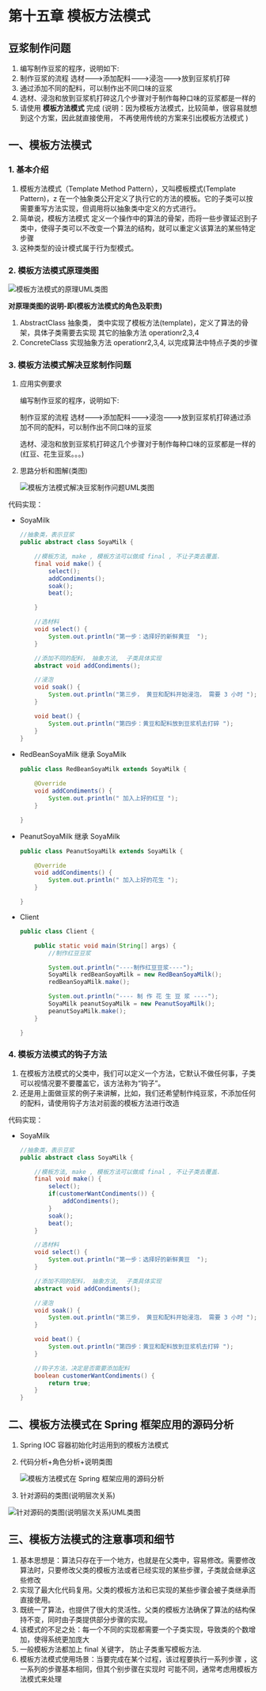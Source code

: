 # 第十五章 模板方法模式

## 豆浆制作问题

1. 编写制作豆浆的程序，说明如下:
2. 制作豆浆的流程 选材--->添加配料--->浸泡--->放到豆浆机打碎
3. 通过添加不同的配料，可以制作出不同口味的豆浆
4. 选材、浸泡和放到豆浆机打碎这几个步骤对于制作每种口味的豆浆都是一样的
5. 请使用  **模板方法模式**  完成 (说明：因为模板方法模式，比较简单，很容易就想到这个方案，因此就直接使用， 不再使用传统的方案来引出模板方法模式  )

 

## 一、模板方法模式

### 1. 基本介绍

1. 模板方法模式（Template Method Pattern），又叫模板模式(Template Pattern)，z 在一个抽象类公开定义了执行它的方法的模板。它的子类可以按需要重写方法实现，但调用将以抽象类中定义的方式进行。
2. 简单说，模板方法模式 定义一个操作中的算法的骨架，而将一些步骤延迟到子类中，使得子类可以不改变一个算法的结构，就可以重定义该算法的某些特定步骤
3. 这种类型的设计模式属于行为型模式。



### 2. 模板方法模式原理类图

![模板方法模式的原理UML类图](https://img-blog.csdnimg.cn/20210715215555603.png?x-oss-process=image/watermark,type_ZmFuZ3poZW5naGVpdGk,shadow_10,text_aHR0cHM6Ly9ibG9nLmNzZG4ubmV0L3dlaXhpbl80NjUzOTc5Mg==,size_16,color_FFFFFF,t_70)

**对原理类图的说明-即(模板方法模式的角色及职责)**

1. AbstractClass 抽象类， 类中实现了模板方法(template)，定义了算法的骨架，具体子类需要去实现 其它的抽象方法 operationr2,3,4
2. ConcreteClass 实现抽象方法 operationr2,3,4, 以完成算法中特点子类的步骤

 

### 3. 模板方法模式解决豆浆制作问题

1. 应用实例要求

   编写制作豆浆的程序，说明如下:

   制作豆浆的流程 选材--->添加配料--->浸泡--->放到豆浆机打碎通过添加不同的配料，可以制作出不同口味的豆浆

   选材、浸泡和放到豆浆机打碎这几个步骤对于制作每种口味的豆浆都是一样的(红豆、花生豆浆。。。)

2. 思路分析和图解(类图)

   ![模板方法模式解决豆浆制作问题UML类图](https://img-blog.csdnimg.cn/20210715220126864.png?x-oss-process=image/watermark,type_ZmFuZ3poZW5naGVpdGk,shadow_10,text_aHR0cHM6Ly9ibG9nLmNzZG4ubmV0L3dlaXhpbl80NjUzOTc5Mg==,size_16,color_FFFFFF,t_70)

代码实现：

* SoyaMilk

  ```java
  //抽象类，表示豆浆
  public abstract class SoyaMilk {
  
      //模板方法, make , 模板方法可以做成 final , 不让子类去覆盖. 
      final void make() {
          select();
          addCondiments(); 
          soak();
          beat();
  
      }
  
      //选材料
      void select() {
          System.out.println("第一步：选择好的新鲜黄豆	");
      }
  
      //添加不同的配料， 抽象方法,  子类具体实现
      abstract void addCondiments();
  
      //浸泡
      void soak() {
          System.out.println("第三步， 黄豆和配料开始浸泡， 需要 3 小时 ");
      }
  
      void beat() {
          System.out.println("第四步：黄豆和配料放到豆浆机去打碎	");
      }
  }
  ```

* RedBeanSoyaMilk 继承  SoyaMilk

  ```java
  public class RedBeanSoyaMilk extends SoyaMilk {
  
      @Override
      void addCondiments() {
          System.out.println(" 加入上好的红豆 ");
      }
  
  }
  ```

* PeanutSoyaMilk 继承  SoyaMilk

  ```java
  public class PeanutSoyaMilk extends SoyaMilk {
  
      @Override
      void addCondiments() {
          System.out.println(" 加入上好的花生 ");
      }
  
  }
  ```

* Client

  ```java
  public class Client {
  
      public static void main(String[] args) {
          //制作红豆豆浆
  
          System.out.println("----制作红豆豆浆----");
          SoyaMilk redBeanSoyaMilk = new RedBeanSoyaMilk(); 
          redBeanSoyaMilk.make();
  
          System.out.println("---- 制 作 花 生 豆 浆 ----"); 
          SoyaMilk peanutSoyaMilk = new PeanutSoyaMilk(); 
          peanutSoyaMilk.make();
      }
  
  }
  ```



### 4. 模板方法模式的钩子方法

1. 在模板方法模式的父类中，我们可以定义一个方法，它默认不做任何事，子类可以视情况要不要覆盖它，该方法称为“钩子”。
2. 还是用上面做豆浆的例子来讲解，比如，我们还希望制作纯豆浆，不添加任何的配料，请使用钩子方法对前面的模板方法进行改造

代码实现：

* SoyaMilk

  ```java
  //抽象类，表示豆浆
  public abstract class SoyaMilk {
  
      //模板方法, make , 模板方法可以做成 final , 不让子类去覆盖. 
      final void make() {
          select();
          if(customerWantCondiments()) {
              addCondiments();
          }
          soak();
          beat();
      }
  
      //选材料
      void select() {
          System.out.println("第一步：选择好的新鲜黄豆	");
      }
  
      //添加不同的配料， 抽象方法,  子类具体实现
      abstract void addCondiments();
  
      //浸泡
      void soak() {
          System.out.println("第三步， 黄豆和配料开始浸泡， 需要 3 小时 ");
      }
  
      void beat() {
          System.out.println("第四步：黄豆和配料放到豆浆机去打碎	");
      }
  
      //钩子方法，决定是否需要添加配料 
      boolean customerWantCondiments() {
          return true;
      }
  }
  ```



## 二、模板方法模式在 Spring 框架应用的源码分析

1. Spring IOC 容器初始化时运用到的模板方法模式

2. 代码分析+角色分析+说明类图

   ![模板方法模式在 Spring 框架应用的源码分析](https://img-blog.csdnimg.cn/20210715220956806.png?x-oss-process=image/watermark,type_ZmFuZ3poZW5naGVpdGk,shadow_10,text_aHR0cHM6Ly9ibG9nLmNzZG4ubmV0L3dlaXhpbl80NjUzOTc5Mg==,size_16,color_FFFFFF,t_70)

3. 针对源码的类图(说明层次关系)

![针对源码的类图(说明层次关系)UML类图](https://img-blog.csdnimg.cn/20210715221946985.png?x-oss-process=image/watermark,type_ZmFuZ3poZW5naGVpdGk,shadow_10,text_aHR0cHM6Ly9ibG9nLmNzZG4ubmV0L3dlaXhpbl80NjUzOTc5Mg==,size_16,color_FFFFFF,t_70)

## 三、模板方法模式的注意事项和细节

1. 基本思想是：算法只存在于一个地方，也就是在父类中，容易修改。需要修改算法时，只要修改父类的模板方法或者已经实现的某些步骤，子类就会继承这些修改
2. 实现了最大化代码复用。父类的模板方法和已实现的某些步骤会被子类继承而直接使用。
3. 既统一了算法，也提供了很大的灵活性。父类的模板方法确保了算法的结构保持不变，同时由子类提供部分步骤的实现。
4. 该模式的不足之处：每一个不同的实现都需要一个子类实现，导致类的个数增加，使得系统更加庞大
5. 一般模板方法都加上 final 关键字， 防止子类重写模板方法.
6. 模板方法模式使用场景：当要完成在某个过程，该过程要执行一系列步骤 ，这一系列的步骤基本相同，但其个别步骤在实现时 可能不同，通常考虑用模板方法模式来处理